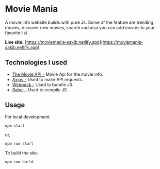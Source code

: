 # Movie Mania

A movie info website builds with pure Js. Some of the feature are trending movies, discover new movies, search and also you can add movies to your favorite list.

**Live site:** [https://moviemania-sakib.netlify.app](https://moviemania-sakib.netlify.app)

## Technologies I used

- [The Movie API -](https://github.com/axios/axios) Movie Api for the movie info.
- [Axios -](https://github.com/axios/axios) Used to make API requests.
- [Webpack -](https://webpack.js.org/) Used to bundle JS.
- [Babel -](https://github.com/axios/axios) Used to compile JS.

## Usage
For local development.

```bash
npm start
```

or,

```bash
npm run start
```

To build the site.

```bash
npm run build
```